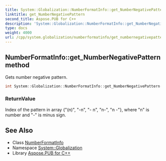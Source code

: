 ```yaml
---
title: System::Globalization::NumberFormatInfo::get_NumberNegativePattern method
linktitle: get_NumberNegativePattern
second_title: Aspose.PUB for C++
description: 'System::Globalization::NumberFormatInfo::get_NumberNegativePattern method. Gets number negative pattern in C++.'
type: docs
weight: 4000
url: /cpp/system.globalization/numberformatinfo/get_numbernegativepattern/
---
```

## NumberFormatInfo::get_NumberNegativePattern method


Gets number negative pattern.

```cpp
int System::Globalization::NumberFormatInfo::get_NumberNegativePattern() const
```


### ReturnValue

Index of the pattern in array {"(n)", "-n", "- n", "n-", "n -"}, where "n" is number and "-" is minus sign.

## See Also

* Class [NumberFormatInfo](../)
* Namespace [System::Globalization](../../)
* Library [Aspose.PUB for C++](../../../)
